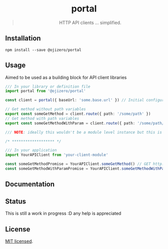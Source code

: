 <div align="center">

# portal

> HTTP API clients ... simplified.

</div>

## Installation

```
npm install --save @ojizero/portal
```

## Usage

Aimed to be used as a building block for API client libraries

```typescript
/// In your library or definition file
import portal from '@ojizero/portal'

const client = portal({ baseUrl: 'some.base.url' }) // Initial configuration can be passed here

// Get method without path variables
export const someGetMethod = client.route({ path: '/some/path' })
// Get method with path variables
export const someGetMethodWithParam = client.route({ path: '/some/path/:withInnerVariable' })

/// NOTE: ideally this wouldn't be a module level instance but this is to simplify this example 😬

/* ******************* */

/// In your application
import YourAPIClient from 'your-client-module'

const someGetMethodPromise = YourAPIClient.someGetMethod() // GET http://some.base.url/some/path
const someGetMethodWithParamPromise = YourAPIClient.someGetMethodWithParam(5) // GET http://some.base.url/some/path/5
```

## Documentation



## Status

This is still a work in progress :D any help is appreciated

## License

[MIT licensed](LICENSE).
